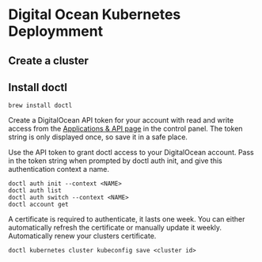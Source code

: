 # Digital Ocean Kubernetes Deploymment 

## Create a cluster 
## Install doctl 
```
brew install doctl
```

Create a DigitalOcean API token for your account with read and write access from the [Applications & API page](https://cloud.digitalocean.com/account/api/tokens) in the control panel. The token string is only displayed once, so save it in a safe place.

Use the API token to grant doctl access to your DigitalOcean account. Pass in the token string when prompted by doctl auth init, and give this authentication context a name.

```
doctl auth init --context <NAME>
doctl auth list
doctl auth switch --context <NAME>
doctl account get
```

A certificate is required to authenticate, it lasts one week. You can either automatically refresh the certificate or manually update it weekly.
Automatically renew your clusters certificate.
```
doctl kubernetes cluster kubeconfig save <cluster id>
```



